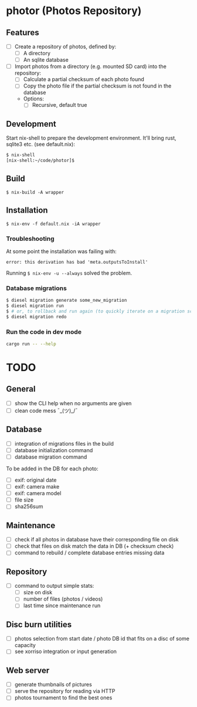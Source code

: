 # photor (Photos Repository)

## Features

- [ ] Create a repository of photos, defined by:
  - [ ] A directory
  - [ ] An sqlite database
- [ ] Import photos from a directory (e.g. mounted SD card) into the repository:
  - [ ] Calculate a partial checksum of each photo found
  - [ ] Copy the photo file if the partial checksum is not found in the database
  - Options:
    - [ ] Recursive, default true

## Development

Start nix-shell to prepare the development environment. It'll bring rust,
sqlite3 etc. (see default.nix):

```bash
$ nix-shell
[nix-shell:~/code/photor]$
```

## Build

```
$ nix-build -A wrapper
```

## Installation

```
$ nix-env -f default.nix -iA wrapper
```

### Troubleshooting

At some point the installation was failing with:
```
error: this derivation has bad 'meta.outputsToInstall'
```

Running `$ nix-env -u --always` solved the problem.

### Database migrations

```bash
$ diesel migration generate some_new_migration
$ diesel migration run
$ # or, to rollback and run again (to quickly iterate on a migration script):
$ diesel migration redo
```

### Run the code in dev mode

```bash
cargo run -- --help
```

# TODO

## General

- [ ] show the CLI help when no arguments are given
- [ ] clean code mess ¯\_(ツ)_/¯

## Database

- [ ] integration of migrations files in the build
- [ ] database initialization command
- [ ] database migration command

To be added in the DB for each photo:

- [ ] exif: original date
- [ ] exif: camera make
- [ ] exif: camera model
- [ ] file size
- [ ] sha256sum

## Maintenance

- [ ] check if all photos in database have their corresponding file on disk
- [ ] check that files on disk match the data in DB (+ checksum check)
- [ ] command to rebuild / complete database entries missing data

## Repository

- [ ] command to output simple stats:
  - [ ] size on disk
  - [ ] number of files (photos / videos)
  - [ ] last time since maintenance run

## Disc burn utilities

- [ ] photos selection from start date / photo DB id that fits on a disc of some capacity
- [ ] see xorriso integration or input generation

## Web server

- [ ] generate thumbnails of pictures
- [ ] serve the repository for reading via HTTP
- [ ] photos tournament to find the best ones
